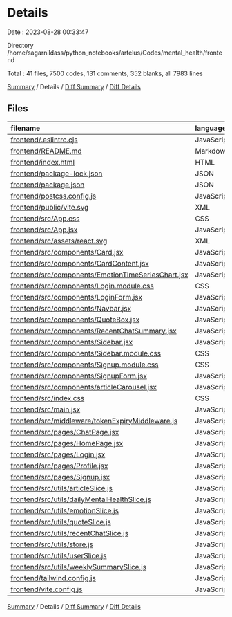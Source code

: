 # Details

Date : 2023-08-28 00:33:47

Directory /home/sagarnildass/python_notebooks/artelus/Codes/mental_health/frontend

Total : 41 files,  7500 codes, 131 comments, 352 blanks, all 7983 lines

[Summary](results.md) / Details / [Diff Summary](diff.md) / [Diff Details](diff-details.md)

## Files
| filename | language | code | comment | blank | total |
| :--- | :--- | ---: | ---: | ---: | ---: |
| [frontend/.eslintrc.cjs](/frontend/.eslintrc.cjs) | JavaScript | 20 | 0 | 1 | 21 |
| [frontend/README.md](/frontend/README.md) | Markdown | 5 | 0 | 4 | 9 |
| [frontend/index.html](/frontend/index.html) | HTML | 13 | 0 | 1 | 14 |
| [frontend/package-lock.json](/frontend/package-lock.json) | JSON | 4,899 | 0 | 1 | 4,900 |
| [frontend/package.json](/frontend/package.json) | JSON | 44 | 0 | 1 | 45 |
| [frontend/postcss.config.js](/frontend/postcss.config.js) | JavaScript | 6 | 0 | 1 | 7 |
| [frontend/public/vite.svg](/frontend/public/vite.svg) | XML | 1 | 0 | 0 | 1 |
| [frontend/src/App.css](/frontend/src/App.css) | CSS | 37 | 0 | 6 | 43 |
| [frontend/src/App.jsx](/frontend/src/App.jsx) | JavaScript | 8 | 0 | 3 | 11 |
| [frontend/src/assets/react.svg](/frontend/src/assets/react.svg) | XML | 1 | 0 | 0 | 1 |
| [frontend/src/components/Card.jsx](/frontend/src/components/Card.jsx) | JavaScript | 11 | 0 | 3 | 14 |
| [frontend/src/components/CardContent.jsx](/frontend/src/components/CardContent.jsx) | JavaScript | 12 | 0 | 2 | 14 |
| [frontend/src/components/EmotionTimeSeriesChart.jsx](/frontend/src/components/EmotionTimeSeriesChart.jsx) | JavaScript | 130 | 5 | 15 | 150 |
| [frontend/src/components/Login.module.css](/frontend/src/components/Login.module.css) | CSS | 261 | 1 | 32 | 294 |
| [frontend/src/components/LoginForm.jsx](/frontend/src/components/LoginForm.jsx) | JavaScript | 159 | 21 | 32 | 212 |
| [frontend/src/components/Navbar.jsx](/frontend/src/components/Navbar.jsx) | JavaScript | 82 | 20 | 14 | 116 |
| [frontend/src/components/QuoteBox.jsx](/frontend/src/components/QuoteBox.jsx) | JavaScript | 16 | 0 | 3 | 19 |
| [frontend/src/components/RecentChatSummary.jsx](/frontend/src/components/RecentChatSummary.jsx) | JavaScript | 26 | 1 | 5 | 32 |
| [frontend/src/components/Sidebar.jsx](/frontend/src/components/Sidebar.jsx) | JavaScript | 88 | 3 | 8 | 99 |
| [frontend/src/components/Sidebar.module.css](/frontend/src/components/Sidebar.module.css) | CSS | 24 | 1 | 2 | 27 |
| [frontend/src/components/Signup.module.css](/frontend/src/components/Signup.module.css) | CSS | 358 | 12 | 45 | 415 |
| [frontend/src/components/SignupForm.jsx](/frontend/src/components/SignupForm.jsx) | JavaScript | 211 | 12 | 27 | 250 |
| [frontend/src/components/articleCarousel.jsx](/frontend/src/components/articleCarousel.jsx) | JavaScript | 35 | 1 | 4 | 40 |
| [frontend/src/index.css](/frontend/src/index.css) | CSS | 80 | 4 | 24 | 108 |
| [frontend/src/main.jsx](/frontend/src/main.jsx) | JavaScript | 20 | 5 | 2 | 27 |
| [frontend/src/middleware/tokenExpiryMiddleware.js](/frontend/src/middleware/tokenExpiryMiddleware.js) | JavaScript | 8 | 5 | 3 | 16 |
| [frontend/src/pages/ChatPage.jsx](/frontend/src/pages/ChatPage.jsx) | JavaScript | 114 | 29 | 18 | 161 |
| [frontend/src/pages/HomePage.jsx](/frontend/src/pages/HomePage.jsx) | JavaScript | 157 | 3 | 19 | 179 |
| [frontend/src/pages/Login.jsx](/frontend/src/pages/Login.jsx) | JavaScript | 101 | 0 | 4 | 105 |
| [frontend/src/pages/Profile.jsx](/frontend/src/pages/Profile.jsx) | JavaScript | 129 | 1 | 22 | 152 |
| [frontend/src/pages/Signup.jsx](/frontend/src/pages/Signup.jsx) | JavaScript | 101 | 0 | 4 | 105 |
| [frontend/src/utils/articleSlice.js](/frontend/src/utils/articleSlice.js) | JavaScript | 31 | 1 | 6 | 38 |
| [frontend/src/utils/dailyMentalHealthSlice.js](/frontend/src/utils/dailyMentalHealthSlice.js) | JavaScript | 32 | 1 | 6 | 39 |
| [frontend/src/utils/emotionSlice.js](/frontend/src/utils/emotionSlice.js) | JavaScript | 32 | 1 | 6 | 39 |
| [frontend/src/utils/quoteSlice.js](/frontend/src/utils/quoteSlice.js) | JavaScript | 30 | 1 | 6 | 37 |
| [frontend/src/utils/recentChatSlice.js](/frontend/src/utils/recentChatSlice.js) | JavaScript | 25 | 1 | 5 | 31 |
| [frontend/src/utils/store.js](/frontend/src/utils/store.js) | JavaScript | 21 | 0 | 2 | 23 |
| [frontend/src/utils/userSlice.js](/frontend/src/utils/userSlice.js) | JavaScript | 34 | 0 | 5 | 39 |
| [frontend/src/utils/weeklySummarySlice.js](/frontend/src/utils/weeklySummarySlice.js) | JavaScript | 32 | 0 | 5 | 37 |
| [frontend/tailwind.config.js](/frontend/tailwind.config.js) | JavaScript | 101 | 1 | 3 | 105 |
| [frontend/vite.config.js](/frontend/vite.config.js) | JavaScript | 5 | 1 | 2 | 8 |

[Summary](results.md) / Details / [Diff Summary](diff.md) / [Diff Details](diff-details.md)